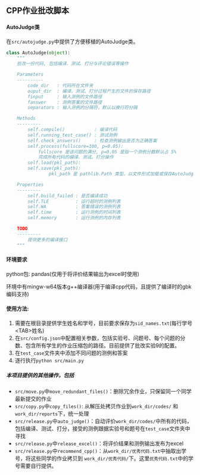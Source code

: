 ## CPP作业批改脚本

#### AutoJudge类

在`src/autojudge.py`中提供了方便移植的AutoJudge类。

```python
class AutoJudge(object):
    """
    批改一份代码, 包括编译、测试、打分与评论错误等操作

    Parameters
    ----------
        code_dir   : 代码所在文件夹
        ouput_dir  : 编译、测试、打分过程产生的文件的保存路径
        finput     : 输入测例的文件路径
        fanswer    : 测例答案的文件路径
        separators : 输入测例的分隔符，默认以换行符分隔

    Methods
    ---------
        self.compile()           : 编译代码
        self.running_test_case() : 测试测例
        self.check_answers()     : 检查测例输出是否为正确答案
        self.process(fullscore=100, p=0.05): 
            fullscore 是该问题的满分, p=0.05 是指一个测例分数默认占 5%
            完成所有代码的编译、测试、打分操作
        self.load(pkl_path):
        self.save(pkl_path):
                pkl_path 是 pathlib.Path 类型，以文件形式加载或保存AutoJudge对象

    Properties
    ---------
        self.build_failed : 是否编译成功
        self.TLE          : 运行超时的测例列表
        self.WA           : 答案错误的测例列表
        self.time         : 运行测例的时间列表
        self.memory       : 运行测例的内存列表

    TODO
    ---------
        提供更多的编译接口
    """
```

#### 环境要求

python包: pandas(仅用于将评价结果输出为excel时使用)

环境中有mingw-w64版本g++编译器(用于编译cpp代码，且提供了编译时的gbk编码支持)

#### 使用方法:

1. 需要在根目录提供学生姓名和学号，目前要求保存为`sid_names.txt`(每行学号\<TAB\>姓名)
3. 在`src/config.json`中配置相关参数，包括实验号、问题号、每个问题的分数、包含所有学生的作业压缩包的路径。目前提供了批改实验9的配置。
4. 在`test_case`文件夹中添加不同问题的测例和答案
5. 逐行执行`python src/main.py`

##### 本项目提供的其他操作，包括

- `src/move.py`中`move_redundant_files()`：删除冗余作业，只保留同一个同学最新提交的作业
- `src/copy.py`中`copy_files()`: 从解压处拷贝作业到`work_dir/codes/` 和`work_dir/reports`下，统一处理
- `src/release.py`中`auto_judge()`：自动评价`work_dir/codes/`中所有的代码，包括编译、测试、打分，接受的测例跟据实验号和题号在`test_case`文件夹中寻找
- `src/release.py`中`release_excel()`：将评价结果和测例输出发布为excel
- `src/release.py`中`recommend_cpp()`：从`work_dir/优秀代码.txt`中抽取出学号，将这些同学的作业拷贝到 `work_dir/优秀代码/`下。这里`优秀代码.txt`中的学号需要自行提供。




